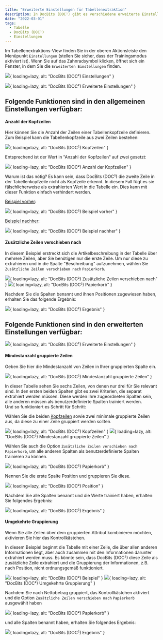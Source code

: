 ```yaml
---
title: "Erweiterte Einstellungen für Tabellenextraktion"
description: In DocBits (DOC²) gibt es verschiedene erweiterte Einstellungen zur Extraktion von Tabellen. Auf dieser Seite finden Sie einige Beispiele für unterschiedliche Tabellenmerkmale.
date: "2022-03-01"
tags:
  - Tabelle
  - DocBits (DOC²)
  - Einstellungen
---
```


Im Tabellenextraktions-View finden Sie in der oberen Aktionsleiste den Menüpunkt `Einstellungen` (stellen Sie sicher, dass der Trainingsmodus aktiviert ist). Wenn Sie auf das Zahnradsymbol klicken, öffnet sich ein Fenster, in dem Sie die `Erweiterten Einstellungen` finden.

![](/_images/docbits/advanced-settings_1.png){ loading=lazy, alt: "DocBits (DOC²) Einstellungen" }



![](/_images/docbits/advanced-settings_2.png){ loading=lazy, alt: "DocBits (DOC²) Erweiterte Einstellungen" }

## Folgende Funktionen sind in den allgemeinen Einstellungen verfügbar:

#### Anzahl der Kopfzeilen

Hier können Sie die Anzahl der Zeilen einer Tabellenkopfzeile definieren. Zum Beispiel kann die Tabellenkopfzeile aus zwei Zeilen bestehen:

![](/_images/docbits/advanced-settings_3.png){ loading=lazy, alt: "DocBits (DOC²) Kopfzeilen" }

Entsprechend ist der Wert in "Anzahl der Kopfzeilen" auf zwei gesetzt:

![](/_images/docbits/advanced-settings_4.png){ loading=lazy, alt: "DocBits (DOC²) Anzahl der Kopfzeilen" }

Warum ist das nötig? Es kann sein, dass DocBits (DOC²) die zweite Zeile in der Tabellenkopfzeile nicht als Kopfzeile erkennt. In diesem Fall fügt es sie fälschlicherweise als extrahierten Wert in die Tabelle ein. Dies kann mit dieser Funktion einfach verhindert werden.

<ins>Beispiel vorher</ins>:

![](/_images/docbits/advanced-settings_5.png){ loading=lazy, alt: "DocBits (DOC²) Beispiel vorher" }

<ins>Beispiel nachher</ins>:

![](/_images/docbits/advanced-settings_6.png){ loading=lazy, alt: "DocBits (DOC²) Beispiel nachher" }


#### Zusätzliche Zeilen verschieben nach

In diesem Beispiel erstreckt sich die Artikelbeschreibung in der Tabelle über mehrere Zeilen, aber Sie benötigen nur die erste Zeile. Um nur diese zu extrahieren und in die Spalte "Beschreibung" aufzunehmen, wählen Sie `Zusätzliche Zeilen verschieben nach` `Papierkorb`.

![](/_images/docbits/advanced-settings_11.png){ loading=lazy, alt: "DocBits (DOC²) Zusätzliche Zeilen verschieben nach" }
![](/_images/docbits/advanced-settings_12.png){ loading=lazy, alt: "DocBits (DOC²) Papierkorb" }

Nachdem Sie die Spalten benannt und ihnen Positionen zugewiesen haben, erhalten Sie das folgende Ergebnis:

![](/_images/docbits/advanced-settings_13.png){ loading=lazy, alt: "DocBits (DOC²) Ergebnis" }



## Folgende Funktionen sind in den erweiterten Einstellungen verfügbar:

![](/_images/docbits/advanced-settings_15.png){ loading=lazy, alt: "DocBits (DOC²) Erweiterte Einstellungen" }


#### Mindestanzahl gruppierte Zeilen

Geben Sie hier die Mindestanzahl von Zeilen in Ihrer gruppierten Spalte ein.

![](/_images/docbits/advanced-settings_16.png){ loading=lazy, alt: "DocBits (DOC²) Mindestanzahl gruppierte Zeilen" }

In dieser Tabelle sehen Sie sechs Zeilen, von denen nur drei für Sie relevant sind. In den ersten beiden Spalten gibt es zwei Kriterien, die separat extrahiert werden müssen. Diese werden Ihre zugeordneten Spalten sein, alle anderen müssen als benutzerdefinierte Spalten trainiert werden. <br> Und so funktioniert es Schritt für Schritt:

Wählen Sie die beiden [Kopfzeilen](/docbits/table-extraction/advanced-settings/#header-row-count) sowie zwei minimale gruppierte Zeilen aus, da diese zu einer Zeile gruppiert werden sollten.

![](/_images/docbits/advanced-settings_17.png){ loading=lazy, alt: "DocBits (DOC²) Kopfzeilen" }
![](/_images/docbits/advanced-settings_18.png){ loading=lazy, alt: "DocBits (DOC²) Mindestanzahl gruppierte Zeilen" }

Wählen Sie auch die Option `Zusätzliche Zeilen verschieben nach` `Papierkorb`, um alle anderen Spalten als benutzerdefinierte Spalten trainieren zu können.

![](/_images/docbits/advanced-settings_19.png){ loading=lazy, alt: "DocBits (DOC²) Papierkorb" }

Nennen Sie die erste Spalte Position und gruppieren Sie diese.

![](/_images/docbits/advanced-settings_20.png){ loading=lazy, alt: "DocBits (DOC²) Position" }

Nachdem Sie alle Spalten benannt und die Werte trainiert haben, erhalten Sie folgendes Ergebnis:


![](/_images/docbits/advanced-settings_21.png){ loading=lazy, alt: "DocBits (DOC²) Ergebnis" }



<!--

##### Maximum grouped rows

Enter the maximum number of rows in your grouped column here.

#### Distinct group columns

If you want only unique values for your grouped column, check the box here.

-->

#### Umgekehrte Gruppierung

Wenn Sie alle Zeilen über dem gruppierten Attribut kombinieren möchten, aktivieren Sie hier das Kontrollkästchen.

In diesem Beispiel beginnt die Tabelle mit einer Zeile, die über allen anderen Informationen liegt, aber auch zusammen mit den Informationen darunter extrahiert werden muss. Es könnte sein, dass DocBits (DOC²) diese Zeile als zusätzliche Zeile extrahiert und die Gruppierung der Informationen, z.B. nach Position, nicht ordnungsgemäß funktioniert.

![](/_images/docbits/advanced-settings_7.png){ loading=lazy, alt: "DocBits (DOC²) Beispiel" }
![](/_images/docbits/advanced-settings_9.png){ loading=lazy, alt: "DocBits (DOC²) Umgekehrte Gruppierung" }

Nachdem Sie nach Nettobetrag gruppiert, das Kontrollkästchen aktiviert und die Option `Zusätzliche Zeilen verschieben nach` `Papierkorb` ausgewählt haben

![](/_images/docbits/advanced-settings_9.1.png){ loading=lazy, alt: "DocBits (DOC²) Papierkorb" }

und alle Spalten benannt haben, erhalten Sie folgendes Ergebnis:

![](/_images/docbits/advanced-settings_10.png){ loading=lazy, alt: "DocBits (DOC²) Ergebnis" }